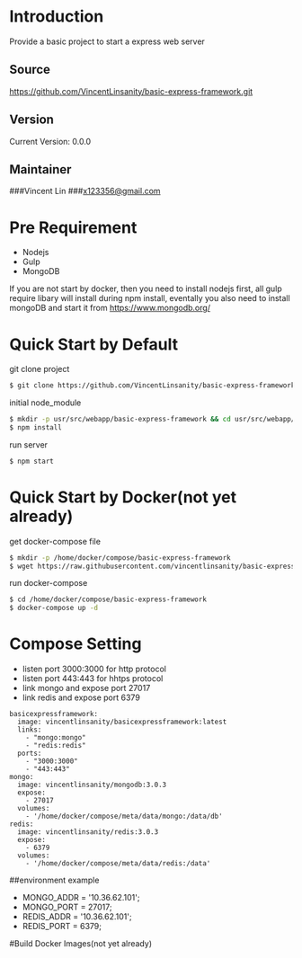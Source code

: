 # Introduction
Provide a basic project to start a express web server

## Source
https://github.com/VincentLinsanity/basic-express-framework.git

## Version
Current Version: 0.0.0

## Maintainer
###Vincent Lin
###x123356@gmail.com

# Pre Requirement
- Nodejs
- Gulp
- MongoDB

If you are not start by docker, then you need to install nodejs first, 
all gulp require libary will install during npm install,
eventally you also need to install mongoDB and start it from
https://www.mongodb.org/

# Quick Start by Default
git clone project
```bash
$ git clone https://github.com/VincentLinsanity/basic-express-framework.git
```

initial node_module
```bash
$ mkdir -p usr/src/webapp/basic-express-framework && cd usr/src/webapp/basic-express-framework
$ npm install
```

run server
```bash
$ npm start
```

# Quick Start by Docker(not yet already)
get docker-compose file
```bash
$ mkdir -p /home/docker/compose/basic-express-framework
$ wget https://raw.githubusercontent.com/vincentlinsanity/basic-express-framework/master/docker-compose.yml
```

run docker-compose
```bash
$ cd /home/docker/compose/basic-express-framework
$ docker-compose up -d
```

# Compose Setting
- listen port 3000:3000 for http protocol
- listen port 443:443 for hhtps protocol
- link mongo and expose port 27017
- link redis and expose port 6379

```
basicexpressframework:
  image: vincentlinsanity/basicexpressframework:latest
  links:
    - "mongo:mongo"
    - "redis:redis"
  ports:
    - "3000:3000"
    - "443:443"
mongo:
  image: vincentlinsanity/mongodb:3.0.3
  expose:
    - 27017
  volumes:
    - '/home/docker/compose/meta/data/mongo:/data/db'
redis:
  image: vincentlinsanity/redis:3.0.3
  expose:
    - 6379
  volumes:
    - '/home/docker/compose/meta/data/redis:/data'
```
##environment example
- MONGO_ADDR = '10.36.62.101';
- MONGO_PORT = 27017;
- REDIS_ADDR = '10.36.62.101';
- REDIS_PORT = 6379;

#Build Docker Images(not yet already)
